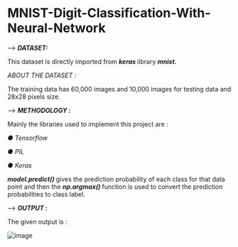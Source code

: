 # MNIST-Digit-Classification-With-Neural-Network

--> <b> <i> DATASET: </i> </b>

This dataset is directly imported from <b> <i> keras </i> </b> library <b> <i> mnist.</i> </b>

<i> ABOUT THE DATASET : </i>

The training data has 60,000 images and 10,000 images for testing data and 28x28 pixels size.

--> <b> <i> METHODOLOGY : </i> </b>

Mainly the libraries used to implement this project are :
<i>

● Tensorflow

● PIL

● Keras
</i>

<b> <i> model.predict() </i> </b> gives the prediction probability of each class for that data point and then the <b> <i>  np.argmax() </i> </b> function is used to convert the prediction probabilities to class label.


--> <b> <i> OUTPUT : </i> </b>

The given output is :

![image](https://user-images.githubusercontent.com/72307168/202983602-079ab0f0-c1bc-42cb-bd25-85643eb6ee8c.png)
